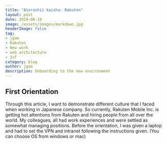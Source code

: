 ```yaml
---
title: "Atarashii kaisha: Rakuten"
layout: post
date: 2019-06-18
image: /assets/images/markdown.jpg
headerImage: false
tag:
- jgam
- Rakuten
- New work
- web architecture
- IoT
category: blog
author: jgam
description: Onboarding to the new environment
---
```


## First Orientation

Through this article, I want to demonstrate different culture that I faced when working in Japanese company. So currently, Rakuten Mobile Inc. is getting hot attentions from Rakuten and hiring people from all over the world. My colleagues, all had work experiences and were settled as somewhat managing positions. Before the orientation, I was given a laptop and had to set the VPN and intranet following the instructions given. (You can choose OS from windows or mac)